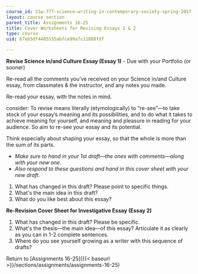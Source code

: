 ```yaml
---
course_id: 21w-777-science-writing-in-contemporary-society-spring-2017
layout: course_section
parent_title: Assignments 16-25
title: Cover Worksheets for Revising Essays 1 & 2
type: course
uid: 67eb5df4405535abfce99a7c11888fdf

---
```


**Revise Science in/and Culture Essay (Essay 1)** - Due with your Portfolio (or sooner)

Re-read all the comments you’ve received on your Science in/and Culture essay, from classmates & the instructor, and any notes you made.

Re-read your essay, with the notes in mind.

consider: To revise means literally (etymologically) to “re-see”—to take stock of your essay’s meaning and its possibilities, and to do what it takes to achieve meaning for yourself, and meaning and pleasure in reading for your audience. So aim to re-see your essay and its potential.

Think especially about shaping your essay, so that the whole is more than the sum of its parts.

*   _Make sure to hand in your 1st draft—the ones with comments—along with your new one_.
*   _Also respond to these questions and hand in this cover sheet with your new draft_.

1.  What has changed in this draft? Please point to specific things.
2.  What's the main idea in this draft?
3.  What do you like best about this essay?

**Re-Revision Cover Sheet for Investigative Essay (Essay 2)**

1.  What has changed in this draft? Please be specific.
2.  What's the thesis—the main idea—of this essay? Articulate it as clearly as you can in 1-2 complete sentences.
3.  Where do you see yourself growing as a writer with this sequence of drafts?

Return to [Assignments 16-25]({{< baseurl >}}/sections/assignments/assignments-16-25)
